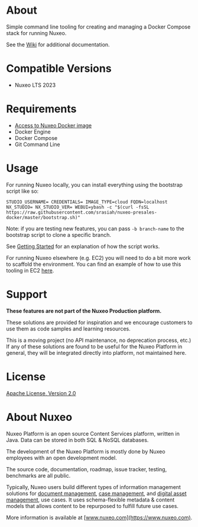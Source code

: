 # About

Simple command line tooling for creating and managing a Docker Compose stack for
running Nuxeo.

See the [Wiki](https://github.com/nuxeo-sandbox/nuxeo-presales-docker/wiki) for
additional documentation.

# Compatible Versions

* Nuxeo LTS 2023

# Requirements

* [Access to Nuxeo Docker image](https://doc.nuxeo.com/nxdoc/docker-image/#requirements)
* Docker Engine
* Docker Compose
* Git Command Line

# Usage

For running Nuxeo locally, you can install everything using the bootstrap script
like so:

```
STUDIO_USERNAME= CREDENTIALS= IMAGE_TYPE=cloud FQDN=localhost NX_STUDIO= NX_STUDIO_VER= WEBUI=ybash -c "$(curl -fsSL https://raw.githubusercontent.com/srasiah/nuxeo-presales-docker/master/bootstrap.sh)"
```

Note: if you are testing new features, you can pass `-b branch-name` to the bootstrap script to clone a specific branch.

See [Getting
Started](https://github.com/nuxeo-sandbox/nuxeo-presales-docker/wiki/Getting-Started)
for an explanation of how the script works.

For running Nuxeo elsewhere (e.g. EC2) you will need to do a bit more work to
scaffold the environment. You can find an example of how to use this tooling in
EC2
[here](https://github.com/nuxeo/presales-vmdemo/blob/master/EC2-scripts/Nuxeo.sh).

# Support

**These features are not part of the Nuxeo Production platform.**

These solutions are provided for inspiration and we encourage customers to use
them as code samples and learning resources.

This is a moving project (no API maintenance, no deprecation process, etc.) If
any of these solutions are found to be useful for the Nuxeo Platform in general,
they will be integrated directly into platform, not maintained here.

# License

[Apache License, Version 2.0](http://www.apache.org/licenses/LICENSE-2.0.html)

# About Nuxeo

Nuxeo Platform is an open source Content Services platform, written in Java.
Data can be stored in both SQL & NoSQL databases.

The development of the Nuxeo Platform is mostly done by Nuxeo employees with an
open development model.

The source code, documentation, roadmap, issue tracker, testing, benchmarks are
all public.

Typically, Nuxeo users build different types of information management solutions
for [document management](https://www.nuxeo.com/solutions/document-management/),
[case management](https://www.nuxeo.com/solutions/case-management/), and
[digital asset
management](https://www.nuxeo.com/solutions/dam-digital-asset-management/), use
cases. It uses schema-flexible metadata & content models that allows content to
be repurposed to fulfill future use cases.

More information is available at [www.nuxeo.com](https://www.nuxeo.com).
